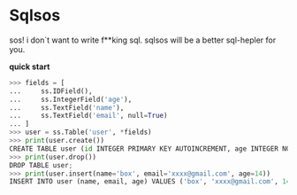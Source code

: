 # Sqlsos

sos! i don`t want to write f**king sql. sqlsos will be a better sql-hepler for you.

**quick start**

```python
>>> fields = [
...     ss.IDField(),
...     ss.IntegerField('age'),
...     ss.TextField('name'),
...     ss.TextField('email', null=True)
... ]
>>> user = ss.Table('user', *fields)
>>> print(user.create())
CREATE TABLE user (id INTEGER PRIMARY KEY AUTOINCREMENT, age INTEGER NOT NULL, name TEXT NOT NULL, email TEXT);
>>> print(user.drop())
DROP TABLE user;
>>> print(user.insert(name='box', email='xxxx@gmail.com', age=14))
INSERT INTO user (name, email, age) VALUES ('box', 'xxxx@gmail.com', 14);
```